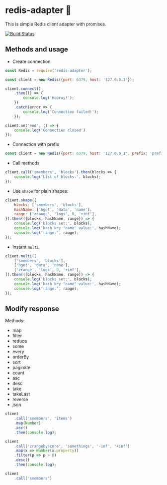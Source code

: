 # redis-adapter 🔌 

This is simple Redis client adapter with promises. 

[![Build Status](https://travis-ci.org/jazzpool/redis-adapter.svg?branch=master)](https://travis-ci.org/jazzpool/redis-adapter)

## Methods and usage

 - Create connection
```js 
const Redis = require('redis-adapter');

const client = new Redis({port: 6379, host: '127.0.0.1'});

client.connect()
    .then(() => {
        console.log('Hooray!');
    })
    .catch(error => {
        console.log('Connection failed!');
    });

client.on('end', () => {
    console.log('Connection closed')
});
```
 - Connection with prefix
```js
const client = new Redis({port: 6379, host: '127.0.0.1', prefix: 'prefix'});
```
 - Call methods
```js
client.call('smembers', 'blocks').then(blocks => {
    console.log('List of blocks:', blocks);
});
```

 - Use `shape` for plain shapes:

```js
client.shape({
    blocks: ['smembers', 'blocks'],
    hashName: ['hget', 'data', 'name'],
    range: ['zrange', 'logs', 0, '+inf'],
}).then(({blocks, hashName, range}) => {
    console.log('blocks set:', blocks);
    console.log('hash key "name" value:', hashName);
    console.log('range:', range);
});
```

 - Instant `multi`

```js
client.multi([
    ['smembers', 'blocks'],
    ['hget', 'data', 'name'],
    ['zrange', 'logs', 0, '+inf'],
]).then(([blocks, hashName, range]) => {
    console.log('blocks set:', blocks);
    console.log('hash key "name" value:', hashName);
    console.log('range:', range);
});
```


## Modify response

Methods:
 - map
 - filter
 - reduce
 - some
 - every
 - orderBy
 - sort 
 - paginate
 - count
 - asc
 - desc
 - take
 - takeLast
 - reverse
 - json

```js
client
    .call('smembers', 'items')
    .map(Number)
    .asc()
    .then(console.log);

client
    .call('zrangebyscore', 'somethings', '-inf', '+inf')
    .map(x => Number(x.property))
    .filter(p => p > 0)
    .desc()
    .then(console.log);

client
    .call('smembers')
```

